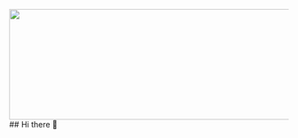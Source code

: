 <div><img width="900" height="200" src="https://i.ibb.co/x8Khty6c/Screenshot-2025-06-25-111802.png"/></div>
## Hi there 👋

<!--
**miazi2003/miazi2003** is a ✨ _special_ ✨ repository because its `README.md` (this file) appears on your GitHub profile.

Here are some ideas to get you started:

- 🔭 I’m currently working on ...
- 🌱 I’m currently learning ...
- 👯 I’m looking to collaborate on ...
- 🤔 I’m looking for help with ...
- 💬 Ask me about ...
- 📫 How to reach me: ...
- 😄 Pronouns: ...
- ⚡ Fun fact: ...
-->
